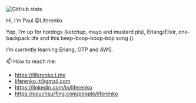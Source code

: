 ![GitHub stats](https://github-readme-stats.vercel.app/api?username=Liferenko&count_private=true&show_icons=true&show_icons=true&theme=transparent)

Hi, I’m Paul @Liferenko

Yep, I’m up for hotdogs (ketchup, mayo and mustard pls), Erlang/Elixir, one-backpack life and this beep-boop-boop-bop song (). 

I’m currently learning Erlang, OTP and AWS.

📫 How to reach me: 
- https://liferenko.t.me
- liferenko.it@gmail.com
- https://linkedin.com/in/liferenko
- https://couchsurfing.com/people/liferenko
